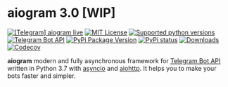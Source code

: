 # aiogram 3.0 [WIP]

[![\[Telegram\] aiogram live](https://img.shields.io/badge/telegram-aiogram-blue.svg?style=flat-square)](https://t.me/aiogram_live)
[![MIT License](https://img.shields.io/pypi/l/aiogram.svg?style=flat-square)](https://opensource.org/licenses/MIT)
[![Supported python versions](https://img.shields.io/pypi/pyversions/aiogram.svg?style=flat-square)](https://pypi.python.org/pypi/aiogram)
[![Telegram Bot API](https://img.shields.io/badge/Telegram%20Bot%20API-5.2-blue.svg?style=flat-square&logo=telegram)](https://core.telegram.org/bots/api)
[![PyPi Package Version](https://img.shields.io/pypi/v/aiogram.svg?style=flat-square)](https://pypi.python.org/pypi/aiogram)
[![PyPi status](https://img.shields.io/pypi/status/aiogram.svg?style=flat-square)](https://pypi.python.org/pypi/aiogram)
[![Downloads](https://img.shields.io/pypi/dm/aiogram.svg?style=flat-square)](https://pypi.python.org/pypi/aiogram)
[![Codecov](https://img.shields.io/codecov/c/github/aiogram/aiogram?style=flat-square)](https://app.codecov.io/gh/aiogram/aiogram)

**aiogram** modern and fully asynchronous framework for [Telegram Bot API](https://core.telegram.org/bots/api) written in Python 3.7 with [asyncio](https://docs.python.org/3/library/asyncio.html) and [aiohttp](https://github.com/aio-libs/aiohttp). It helps you to make your bots faster and simpler.
